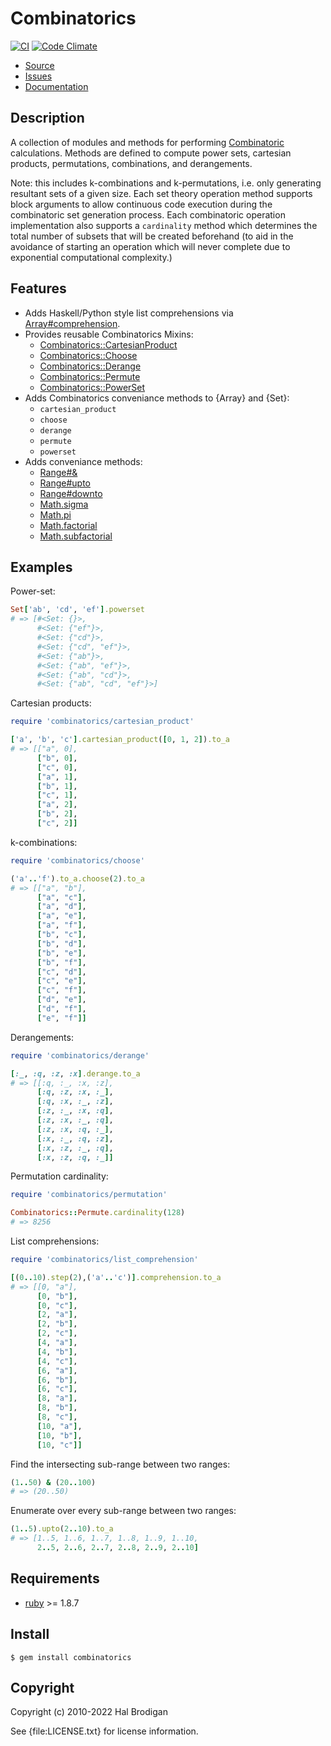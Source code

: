 # Combinatorics

[![CI](https://github.com/postmodern/combinatorics/actions/workflows/ruby.yml/badge.svg)](https://github.com/postmodern/combinatorics/actions/workflows/ruby.yml)
[![Code Climate](https://codeclimate.com/github/postmodern/combinatorics.svg)](https://codeclimate.com/github/postmodern/combinatorics)

* [Source](https://github.com/postmodern/combinatorics)
* [Issues](https://github.com/postmodern/combinatorics/issues)
* [Documentation](http://rubydoc.info/gems/combinatorics)

## Description

A collection of modules and methods for performing
[Combinatoric](http://en.wikipedia.org/wiki/Combinatoric) calculations.
Methods are defined to compute power sets, cartesian products, permutations, 
combinations, and derangements.

Note: this includes k-combinations and k-permutations, i.e. only generating
resultant sets of a given size. Each set theory operation method supports block 
arguments to allow continuous code execution during the combinatoric set
generation process. Each combinatoric operation implementation also supports a
`cardinality` method which determines the total number of subsets that will be
created beforehand (to aid in the avoidance of starting an operation which will 
never complete due to exponential computational complexity.)

## Features

* Adds Haskell/Python style list comprehensions via [Array#comprehension].
* Provides reusable Combinatorics Mixins:
  * [Combinatorics::CartesianProduct]
  * [Combinatorics::Choose]
  * [Combinatorics::Derange]
  * [Combinatorics::Permute]
  * [Combinatorics::PowerSet]
* Adds Combinatorics conveniance methods to {Array} and {Set}:
  * `cartesian_product`
  * `choose`
  * `derange`
  * `permute`
  * `powerset`
* Adds conveniance methods:
  * [Range#&]
  * [Range#upto]
  * [Range#downto]
  * [Math.sigma]
  * [Math.pi]
  * [Math.factorial]
  * [Math.subfactorial]

[Array#comprehension]: https://rubydoc.info/gems/combinatorics/Array#comprehension-instance_method
[Combinatorics::CartesianProduct]: https://rubydoc.info/gems/combinatorics/Combinatorics/CartesianProduct
[Combinatorics::Choose]: https://rubydoc.info/gems/combinatorics/Combinatorics/Choose
[Combinatorics::Derange]: https://rubydoc.info/gems/combinatorics/Combinatorics/Derange
[Combinatorics::Permute]: https://rubydoc.info/gems/combinatorics/Combinatorics/Permute
[Combinatorics::PowerSet]: https://rubydoc.info/gems/combinatorics/Combinatorics/PowerSet
[Range#&]: https://rubydoc.info/gems/combinatorics/Range#&-instance_method
[Range#upto]: https://rubydoc.info/gems/combinatorics/Range#upto-instance_method
[Range#downto]: https://rubydoc.info/gems/combinatorics/Range#downto-instance_method
[Math.sigma]: https://rubydoc.info/gems/combinatorics/Math#sigma-class_method
[Math.pi]: https://rubydoc.info/gems/combinatorics/Math#pi-class_method
[Math.factorial]: https://rubydoc.info/gems/combinatorics/Math#factorial-class_method
[Math.subfactorial]: https://rubydoc.info/gems/combinatorics/Math#subfactorial-class_method

## Examples

Power-set:

```ruby
Set['ab', 'cd', 'ef'].powerset
# => [#<Set: {}>,
      #<Set: {"ef"}>,
      #<Set: {"cd"}>,
      #<Set: {"cd", "ef"}>,
      #<Set: {"ab"}>,
      #<Set: {"ab", "ef"}>,
      #<Set: {"ab", "cd"}>,
      #<Set: {"ab", "cd", "ef"}>]
```

Cartesian products:

```ruby
require 'combinatorics/cartesian_product'

['a', 'b', 'c'].cartesian_product([0, 1, 2]).to_a
# => [["a", 0], 
      ["b", 0], 
      ["c", 0], 
      ["a", 1], 
      ["b", 1], 
      ["c", 1], 
      ["a", 2], 
      ["b", 2], 
      ["c", 2]]
```

k-combinations:

```ruby
require 'combinatorics/choose'

('a'..'f').to_a.choose(2).to_a
# => [["a", "b"], 
      ["a", "c"], 
      ["a", "d"], 
      ["a", "e"], 
      ["a", "f"], 
      ["b", "c"], 
      ["b", "d"], 
      ["b", "e"], 
      ["b", "f"], 
      ["c", "d"], 
      ["c", "e"], 
      ["c", "f"], 
      ["d", "e"], 
      ["d", "f"], 
      ["e", "f"]]
```

Derangements:

```ruby
require 'combinatorics/derange'

[:_, :q, :z, :x].derange.to_a
# => [[:q, :_, :x, :z], 
      [:q, :z, :x, :_], 
      [:q, :x, :_, :z], 
      [:z, :_, :x, :q], 
      [:z, :x, :_, :q], 
      [:z, :x, :q, :_], 
      [:x, :_, :q, :z], 
      [:x, :z, :_, :q], 
      [:x, :z, :q, :_]]
```

Permutation cardinality:

```ruby
require 'combinatorics/permutation'

Combinatorics::Permute.cardinality(128)
# => 8256
```

List comprehensions:

```ruby
require 'combinatorics/list_comprehension'

[(0..10).step(2),('a'..'c')].comprehension.to_a
# => [[0, "a"],
      [0, "b"],
      [0, "c"],
      [2, "a"],
      [2, "b"],
      [2, "c"],
      [4, "a"],
      [4, "b"],
      [4, "c"],
      [6, "a"],
      [6, "b"],
      [6, "c"],
      [8, "a"],
      [8, "b"],
      [8, "c"],
      [10, "a"],
      [10, "b"],
      [10, "c"]]
```

Find the intersecting sub-range between two ranges:

```ruby
(1..50) & (20..100)
# => (20..50)
```

Enumerate over every sub-range between two ranges:

```ruby
(1..5).upto(2..10).to_a
# => [1..5, 1..6, 1..7, 1..8, 1..9, 1..10,
      2..5, 2..6, 2..7, 2..8, 2..9, 2..10]
```

## Requirements

* [ruby](http://www.ruby-lang.org/) >= 1.8.7

## Install

```shell
$ gem install combinatorics
```

## Copyright

Copyright (c) 2010-2022 Hal Brodigan

See {file:LICENSE.txt} for license information.
